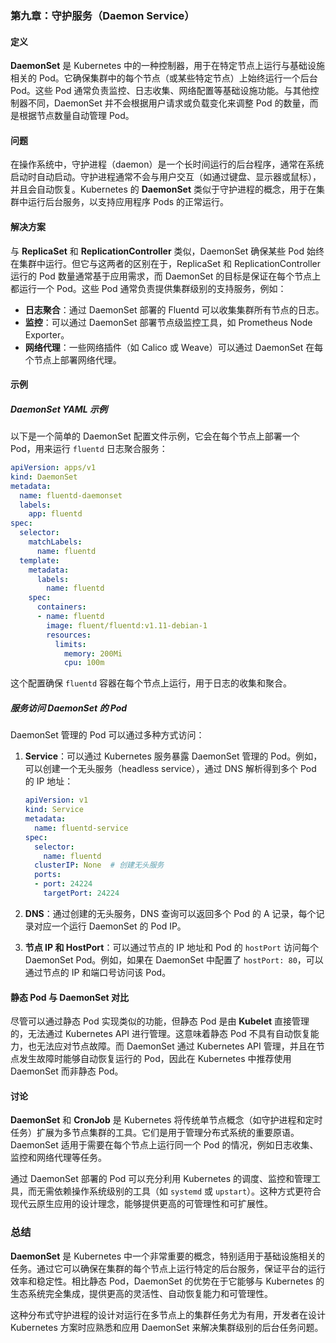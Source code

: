 ### 第九章：守护服务（Daemon Service）

#### 定义
**DaemonSet** 是 Kubernetes 中的一种控制器，用于在特定节点上运行与基础设施相关的 Pod。它确保集群中的每个节点（或某些特定节点）上始终运行一个后台 Pod。这些 Pod 通常负责监控、日志收集、网络配置等基础设施功能。与其他控制器不同，DaemonSet 并不会根据用户请求或负载变化来调整 Pod 的数量，而是根据节点数量自动管理 Pod。

#### 问题
在操作系统中，守护进程（daemon）是一个长时间运行的后台程序，通常在系统启动时自动启动。守护进程通常不会与用户交互（如通过键盘、显示器或鼠标），并且会自动恢复。Kubernetes 的 **DaemonSet** 类似于守护进程的概念，用于在集群中运行后台服务，以支持应用程序 Pods 的正常运行。

#### 解决方案
与 **ReplicaSet** 和 **ReplicationController** 类似，DaemonSet 确保某些 Pod 始终在集群中运行。但它与这两者的区别在于，ReplicaSet 和 ReplicationController 运行的 Pod 数量通常基于应用需求，而 DaemonSet 的目标是保证在每个节点上都运行一个 Pod。这些 Pod 通常负责提供集群级别的支持服务，例如：

- **日志聚合**：通过 DaemonSet 部署的 Fluentd 可以收集集群所有节点的日志。
- **监控**：可以通过 DaemonSet 部署节点级监控工具，如 Prometheus Node Exporter。
- **网络代理**：一些网络插件（如 Calico 或 Weave）可以通过 DaemonSet 在每个节点上部署网络代理。

#### 示例

##### DaemonSet YAML 示例

以下是一个简单的 DaemonSet 配置文件示例，它会在每个节点上部署一个 Pod，用来运行 `fluentd` 日志聚合服务：

```yaml
apiVersion: apps/v1
kind: DaemonSet
metadata:
  name: fluentd-daemonset
  labels:
    app: fluentd
spec:
  selector:
    matchLabels:
      name: fluentd
  template:
    metadata:
      labels:
        name: fluentd
    spec:
      containers:
      - name: fluentd
        image: fluent/fluentd:v1.11-debian-1
        resources:
          limits:
            memory: 200Mi
            cpu: 100m
```

这个配置确保 `fluentd` 容器在每个节点上运行，用于日志的收集和聚合。

##### 服务访问 DaemonSet 的 Pod

DaemonSet 管理的 Pod 可以通过多种方式访问：

1. **Service**：可以通过 Kubernetes 服务暴露 DaemonSet 管理的 Pod。例如，可以创建一个无头服务（headless service），通过 DNS 解析得到多个 Pod 的 IP 地址：
   ```yaml
   apiVersion: v1
   kind: Service
   metadata:
     name: fluentd-service
   spec:
     selector:
       name: fluentd
     clusterIP: None  # 创建无头服务
     ports:
     - port: 24224
       targetPort: 24224
   ```

2. **DNS**：通过创建的无头服务，DNS 查询可以返回多个 Pod 的 A 记录，每个记录对应一个运行 DaemonSet 的 Pod IP。

3. **节点 IP 和 HostPort**：可以通过节点的 IP 地址和 Pod 的 `hostPort` 访问每个 DaemonSet Pod。例如，如果在 DaemonSet 中配置了 `hostPort: 80`，可以通过节点的 IP 和端口号访问该 Pod。

#### 静态 Pod 与 DaemonSet 对比
尽管可以通过静态 Pod 实现类似的功能，但静态 Pod 是由 **Kubelet** 直接管理的，无法通过 Kubernetes API 进行管理。这意味着静态 Pod 不具有自动恢复能力，也无法应对节点故障。而 DaemonSet 通过 Kubernetes API 管理，并且在节点发生故障时能够自动恢复运行的 Pod，因此在 Kubernetes 中推荐使用 DaemonSet 而非静态 Pod。

#### 讨论
**DaemonSet** 和 **CronJob** 是 Kubernetes 将传统单节点概念（如守护进程和定时任务）扩展为多节点集群的工具。它们是用于管理分布式系统的重要原语。DaemonSet 适用于需要在每个节点上运行同一个 Pod 的情况，例如日志收集、监控和网络代理等任务。

通过 DaemonSet 部署的 Pod 可以充分利用 Kubernetes 的调度、监控和管理工具，而无需依赖操作系统级别的工具（如 `systemd` 或 `upstart`）。这种方式更符合现代云原生应用的设计理念，能够提供更高的可管理性和可扩展性。

### 总结
**DaemonSet** 是 Kubernetes 中一个非常重要的概念，特别适用于基础设施相关的任务。通过它可以确保在集群的每个节点上运行特定的后台服务，保证平台的运行效率和稳定性。相比静态 Pod，DaemonSet 的优势在于它能够与 Kubernetes 的生态系统完全集成，提供更高的灵活性、自动恢复能力和可管理性。

这种分布式守护进程的设计对运行在多节点上的集群任务尤为有用，开发者在设计 Kubernetes 方案时应熟悉和应用 DaemonSet 来解决集群级别的后台任务问题。